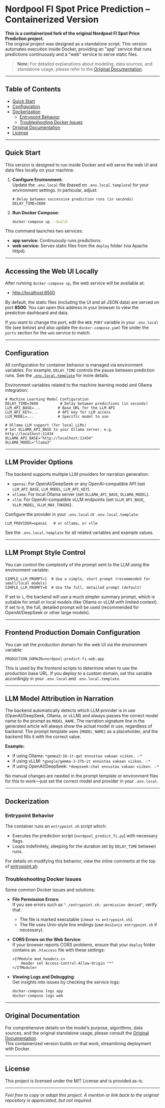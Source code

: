 # Nordpool FI Spot Price Prediction – Containerized Version

**This is a containerized fork of the original Nordpool FI Spot Price Prediction project.**  
The original project was designed as a standalone script. This version automates execution inside Docker, providing an "app" service that runs predictions continuously and a "web" service to serve static files.

> **Note:** For detailed explanations about modeling, data sources, and standalone usage, please refer to the [Original Documentation](https://github.com/vividfog/nordpool-predict-fi/tree/main).

---

## Table of Contents
- [Quick Start](#quick-start)
- [Configuration](#configuration)
- [Dockerization](#dockerization)
  - [Entrypoint Behavior](#entrypoint-behavior)
  - [Troubleshooting Docker Issues](#troubleshooting-docker-issues)
- [Original Documentation](#original-documentation)
- [License](#license)

---

## Quick Start

This version is designed to run inside Docker and will serve the web UI and data files locally on your machine.

1. **Configure Environment:**  
   Update the `.env.local` file (based on `.env.local.template`) for your environment settings. In particular, adjust:
   
   ```dotenv
   # Delay between successive prediction runs (in seconds)
   DELAY_TIME=3600
   ```

2. **Run Docker Compose:**

   ```bash
   docker-compose up --build
   ```

This command launches two services:
- **app service:** Continuously runs predictions.
- **web service:** Serves static files from the `deploy` folder (via Apache httpd).

---

## Accessing the Web UI Locally

After running `docker-compose up`, the web service will be available at:

- [http://localhost:8500](http://localhost:8500)

By default, the static files (including the UI and all JSON data) are served on port **8500**. You can open this address in your browser to view the prediction dashboard and data.

If you want to change the port, edit the `WEB_PORT` variable in your `.env.local` file (see below) and also update the `docker-compose.yaml` file under the `ports` section for the `web` service to match.

---

## Configuration

All configuration for container behavior is managed via environment variables. For example, `DELAY_TIME` controls the pause between prediction runs. See the [`.env.local.template`](.env.local.template) for more details.

Environment variables related to the machine learning model and Ollama integration:

```dotenv
# Machine Learning Model Configuration
DELAY_TIME=3600          # Delay between predictions (in seconds)
LLM_API_BASE=...        # Base URL for the LLM API
LLM_API_KEY=...         # API key for LLM access
LLM_MODEL=...           # Specific model to use

# Ollama LLM support (for local LLMs)
# Set OLLAMA_API_BASE to your Ollama server, e.g. http://localhost:11434
OLLAMA_API_BASE="http://localhost:11434"
OLLAMA_MODEL="llama3"
```

---

## LLM Provider Options

The backend supports multiple LLM providers for narration generation:

- `openai`: For OpenAI/DeepSeek or any OpenAI-compatible API (set `LLM_API_BASE`, `LLM_MODEL`, `LLM_API_KEY`).
- `ollama`: For local Ollama server (set `OLLAMA_API_BASE`, `OLLAMA_MODEL`).
- `vllm`: For OpenAI-compatible vLLM endpoints (set `VLLM_API_BASE`, `VLLM_MODEL`, `VLLM_MAX_TOKENS`).

Configure the provider in your `.env.local` or `.env.local.template`:

```dotenv
LLM_PROVIDER=openai   # or ollama, or vllm
```

See the `.env.local.template` for all related variables and example values.

---

## LLM Prompt Style Control

You can control the complexity of the prompt sent to the LLM using the environment variable:

```dotenv
SIMPLE_LLM_PROMPT=1  # Use a simple, short prompt (recommended for small/local models)
SIMPLE_LLM_PROMPT=0  # Use the full, detailed prompt (default)
```

If set to `1`, the backend will use a much simpler summary prompt, which is suitable for small or local models (like Ollama or vLLM with limited context). If set to `0`, the full, detailed prompt will be used (recommended for OpenAI/DeepSeek or other large models).

---

## Frontend Production Domain Configuration

You can set the production domain for the web UI via the environment variable:

```dotenv
PRODUCTION_DOMAIN=nordpool-predict-fi.web.app
```

This is used by the frontend scripts to determine when to use the production base URL. If you deploy to a custom domain, set this variable accordingly in your `.env.local` and `.env.local.template`.

---

## LLM Model Attribution in Narration

The backend automatically detects which LLM provider is in use (OpenAI/DeepSeek, Ollama, or vLLM) and always passes the correct model name to the prompt as `MODEL_NAME`. The narration signature line in the generated article will always show the actual model in use, regardless of backend. The prompt template uses `{MODEL_NAME}` as a placeholder, and the backend fills it with the correct value.

**Example:**

- If using Ollama: `*gemma3:1b-it-qat ennustaa vakaan viikon. 💡*`
- If using vLLM: `*google/gemma-3-27b-it ennustaa vakaan viikon. 💡*`
- If using OpenAI/DeepSeek: `*deepseek-chat ennustaa vakaan viikon. 💡*`

No manual changes are needed in the prompt template or environment files for this to work—just set the correct model and provider in your `.env.local`.

---

## Dockerization

### Entrypoint Behavior

The container runs an `entrypoint.sh` script which:
- Executes the prediction script (`nordpool_predict_fi.py`) with necessary flags.
- Loops indefinitely, sleeping for the duration set by `DELAY_TIME` between runs.

For details on modifying this behavior, view the inline comments at the top of [entrypoint.sh](entrypoint.sh).

### Troubleshooting Docker Issues

Some common Docker issues and solutions:

- **File Permission Errors**:  
  If you see errors such as `"./entrypoint.sh: permission denied"`, verify that:
  - The file is marked executable (`chmod +x entrypoint.sh`).
  - The file uses Unix-style line endings (use `dos2unix entrypoint.sh` if necessary).

- **CORS Errors on the Web Service**:  
  If your browser reports CORS problems, ensure that your `deploy` folder contains an `.htaccess` file with these settings:
  
  ```apacheconf
  <IfModule mod_headers.c>
      Header set Access-Control-Allow-Origin "*"
  </IfModule>
  ```

- **Viewing Logs and Debugging**:  
  Get insights into issues by checking the service logs:
  
  ```bash
  docker-compose logs app
  docker-compose logs web
  ```

---

## Original Documentation

For comprehensive details on the model’s purpose, algorithms, data sources, and the original standalone usage, please consult the [Original Documentation](https://github.com/ORIGINAL_REPO_LINK).  
This containerized version builds on that work, streamlining deployment with Docker.

---

## License

This project is licensed under the MIT License and is provided as-is.

---

*Feel free to copy or adapt this project. A mention or link back to the original repository is appreciated, but not required.*